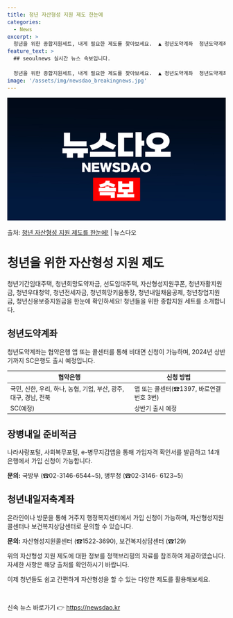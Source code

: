 ```yaml
---
title: 청년 자산형성 지원 제도 한눈에
categories:
  - News
excerpt: >
  청년을 위한 종합지원세트, 내게 필요한 제도를 찾아보세요.  ▲ 청년도약계좌  청년도약계좌 협약은행*앱(Ap…
feature_text: >
  ## seoulnews 실시간 뉴스 속보입니다.

  청년을 위한 종합지원세트, 내게 필요한 제도를 찾아보세요.  ▲ 청년도약계좌  청년도약계좌 협약은행*앱(Ap…
image: '/assets/img/newsdao_breakingnews.jpg'
---
```


![뉴스다오 속보](/assets/img/newsdao_breakingnews.jpg)

<p>출처: <a href="https://newsdao.kr/3789" rel="dofollow">청년 자산형성 지원 제도를 한눈에!</a> | 뉴스다오</p>

<h1>청년을 위한 자산형성 지원 제도</h1>
<p data-ke-size="size16">청년기간임대주택, 청년희망도약자금, 선도임대주택, 자산형성지원쿠폰, 청년자활지원금, 청년우대청약, 청년전세자금, 청년희망키움통장, 청년내일채움공제, 청년창업지원금, 청년신용보증지원금을 한눈에 확인하세요! 청년들을 위한 종합지원 세트를 소개합니다.</p>
<h2 data-ke-size="size26">청년도약계좌</h2>
<p data-ke-size="size16">청년도약계좌는 협약은행 앱 또는 콜센터를 통해 비대면 신청이 가능하며, 2024년 상반기까지 SC은행도 출시 예정입니다.</p>
<table>
	<thead>
		<tr>
			<th>협약은행</th>
			<th>신청 방법</th>
		</tr>
	</thead>
	<tbody>
		<tr>
			<td>국민, 신한, 우리, 하나, 농협, 기업, 부산, 광주, 대구, 경남, 전북</td>
			<td>앱 또는 콜센터(☎1397, 바로연결번호 3번)</td>
		</tr>
		<tr>
			<td>SC(예정)</td>
			<td>상반기 출시 예정</td>
		</tr>
	</tbody>
</table>

<h2 data-ke-size="size26">장병내일 준비적금</h2>
<p data-ke-size="size16">나라사랑포털, 사회복무포털, e-병무지갑앱을 통해 가입자격 확인서를 발급하고 14개 은행에서 가입 신청이 가능합니다.</p>
<p data-ke-size="size16"><b>문의:</b> 국방부 (☎02-3146-6544~5), 병무청 (☎02-3146- 6123~5)</p>

<h2 data-ke-size="size26">청년내일저축계좌</h2>
<p data-ke-size="size16">온라인이나 방문을 통해 거주지 행정복지센터에서 가입 신청이 가능하며, 자산형성지원콜센터나 보건복지상담센터로 문의할 수 있습니다.</p>
<p data-ke-size="size16"><b>문의:</b> 자산형성지원콜센터 (☎1522-3690), 보건복지상담센터 (☎129)</p>

<p data-ke-size="size16">위의 자산형성 지원 제도에 대한 정보를 정책브리핑의 자료를 참조하여 제공하였습니다. 자세한 사항은 해당 출처를 확인하시기 바랍니다.</p>
<p data-ke-size="size16">이제 청년들도 쉽고 간편하게 자산형성을 할 수 있는 다양한 제도를 활용해보세요.</p>
<p data-ke-size="size16">&nbsp;</p> 

신속 뉴스 바로가기 👉 <a href="https://newsdao.kr" rel="dofollow">https://newsdao.kr</a>


